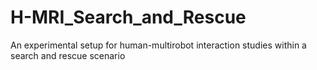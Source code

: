 # H-MRI_Search_and_Rescue
An experimental setup for human-multirobot interaction studies within a search and rescue scenario
